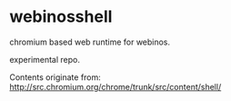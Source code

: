 webinosshell
============

chromium based web runtime for webinos.

experimental repo.

Contents originate from: http://src.chromium.org/chrome/trunk/src/content/shell/
